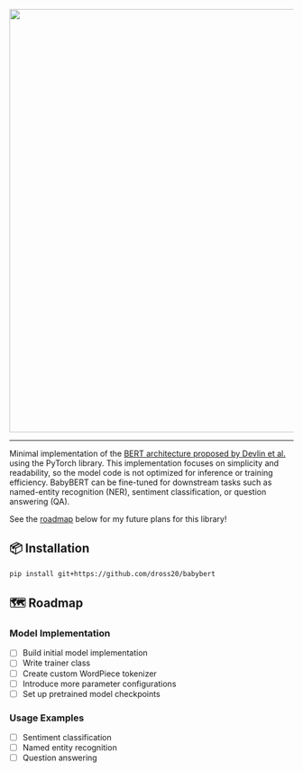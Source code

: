 <p align="center">
  <picture>
    <source media="(prefers-color-scheme: dark)" srcset="https://github.com/user-attachments/assets/4565f1bd-942e-48ce-b31d-df127c1ff04a">
    <source media="(prefers-color-scheme: light)" srcset="https://github.com/user-attachments/assets/484d38b7-9f15-4d76-9c51-460df00deab9">
    <img src="" width="750px" style="height: auto;"></img>
  </picture>
</p>

---
Minimal implementation of the [BERT architecture proposed by Devlin et al.](https://arxiv.org/pdf/1810.04805) using the PyTorch library. This implementation focuses on simplicity and readability, so the model code is not optimized for inference or training efficiency. BabyBERT can be fine-tuned for downstream tasks such as named-entity recognition (NER), sentiment classification, or question answering (QA).

See the [roadmap](.#roadmap) below for my future plans for this library!

## 📦 Installation

```bash
pip install git+https://github.com/dross20/babybert
```

## 🗺️ Roadmap

### Model Implementation
- [ ] Build initial model implementation
- [ ] Write trainer class
- [ ] Create custom WordPiece tokenizer
- [ ] Introduce more parameter configurations
- [ ] Set up pretrained model checkpoints

### Usage Examples
- [ ] Sentiment classification
- [ ] Named entity recognition
- [ ] Question answering
